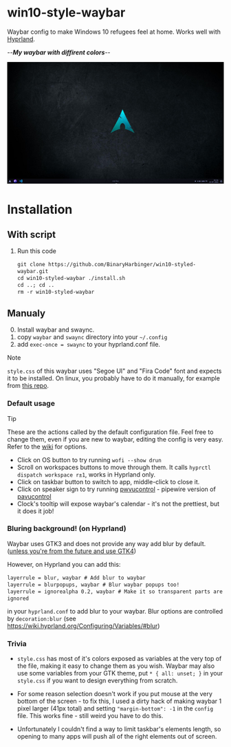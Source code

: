 # win10-style-waybar
Waybar config to make Windows 10 refugees feel at home. Works well with [Hyprland](https://github.com/hyprwm/Hyprland).

--***My waybar with diffirent colors***--

![2024-07-21T15:52:00,421480788+07:00](https://github.com/BinaryHarbinger/win10-styled-waybar/blob/main/preview.png)

# Installation

## With script

1. Run this code
   ```
   git clone https://github.com/BinaryHarbinger/win10-styled-waybar.git
   cd win10-styled-waybar ./install.sh
   cd ..; cd ..
   rm -r win10-styled-waybar
   ```

## Manualy

0. Install waybar and swaync.
1. copy `waybar` and `swaync` directory into your `~/.config`
2. add `exec-once = swaync` to your hyprland.conf file.

> [!NOTE]
> `style.css` of this waybar uses "Segoe UI" and "Fira Code" font and expects it to be installed. On linux, you probably have to do it manually, for example from [this repo](https://github.com/mrbvrz/segoe-ui-linux).

### Default usage

> [!TIP]
> These are the actions called by the default configuration file. Feel free to change them, even if you are new to waybar, editing the config is very easy. Refer to the [wiki](https://github.com/Alexays/Waybar/wiki) for options.

* Click on OS button to try running `wofi --show drun`
* Scroll on workspaces buttons to move through them. It calls `hyprctl dispatch workspace r±1`, works in Hyprland only.
* Click on taskbar button to switch to app, middle-click to close it.
* Click on speaker sign to try running [pwvucontrol](https://github.com/saivert/pwvucontrol) - pipewire version of [pavucontrol](https://github.com/pulseaudio/pavucontrol)
* Clock's tooltip will expose waybar's calendar - it's not the prettiest, but it does it job!

### Bluring background! (on Hyprland)
Waybar uses GTK3 and does not provide any way add blur by default. ([unless you're from the future and use GTK4](https://github.com/Alexays/Waybar/issues/2815))

However, on Hyprland you can add this:
```
layerrule = blur, waybar # Add blur to waybar
layerrule = blurpopups, waybar # Blur waybar popups too!
layerrule = ignorealpha 0.2, waybar # Make it so transparent parts are ignored
```
in your `hyprland.conf` to add blur to your waybar. Blur options are controlled by `decoration:blur` (see https://wiki.hyprland.org/Configuring/Variables/#blur)

### Trivia
* `style.css` has most of it's colors exposed as variables at the very top of the file, making it easy to change them as you wish.
Waybar may also use some variables from your GTK theme, put `* { all: unset; }` in your `style.css` if you want to design everything from scratch.

* For some reason selection doesn't work if you put mouse at the very bottom of the screen - to fix this, I used a dirty hack of making waybar 1 pixel larger (41px total) and setting `"margin-bottom": -1` in the `config` file. This works fine - still weird you have to do this.

* Unfortunately I couldn't find a way to limit taskbar's elements length, so opening to many apps will push all of the right elements out of screen.
